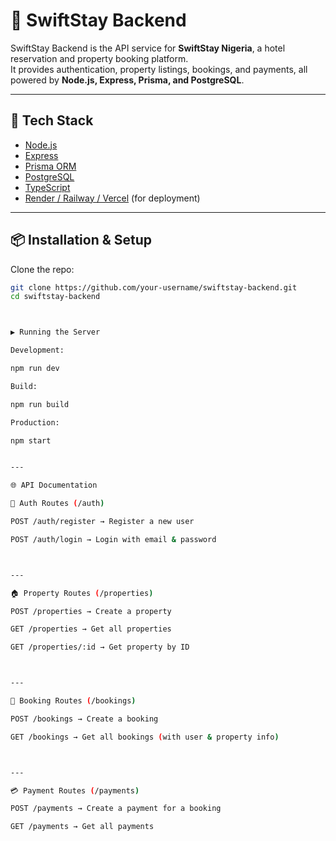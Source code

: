 # 🏨 SwiftStay Backend

SwiftStay Backend is the API service for **SwiftStay Nigeria**, a hotel reservation and property booking platform.  
It provides authentication, property listings, bookings, and payments, all powered by **Node.js, Express, Prisma, and PostgreSQL**.

---

## 🚀 Tech Stack
- [Node.js](https://nodejs.org/)
- [Express](https://expressjs.com/)
- [Prisma ORM](https://www.prisma.io/)
- [PostgreSQL](https://www.postgresql.org/)
- [TypeScript](https://www.typescriptlang.org/)
- [Render / Railway / Vercel](https://render.com/) (for deployment)

---

## 📦 Installation & Setup

Clone the repo:
```bash
git clone https://github.com/your-username/swiftstay-backend.git
cd swiftstay-backend



▶️ Running the Server

Development:

npm run dev

Build:

npm run build

Production:

npm start


---

🌐 API Documentation

🔑 Auth Routes (/auth)

POST /auth/register → Register a new user

POST /auth/login → Login with email & password



---

🏠 Property Routes (/properties)

POST /properties → Create a property

GET /properties → Get all properties

GET /properties/:id → Get property by ID



---

📅 Booking Routes (/bookings)

POST /bookings → Create a booking

GET /bookings → Get all bookings (with user & property info)



---

💳 Payment Routes (/payments)

POST /payments → Create a payment for a booking

GET /payments → Get all payments


